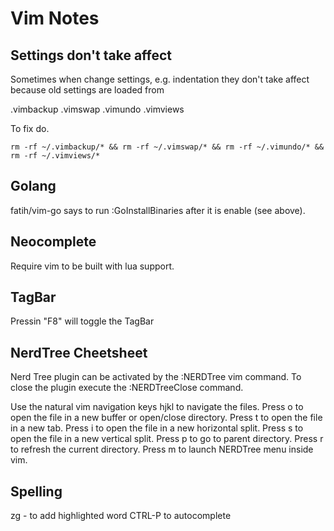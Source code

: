 Vim Notes
=========

## Settings don't take affect

Sometimes when change settings, e.g. indentation they don't take affect because
old settings are loaded from

.vimbackup
.vimswap
.vimundo
.vimviews

To fix do.

    rm -rf ~/.vimbackup/* && rm -rf ~/.vimswap/* && rm -rf ~/.vimundo/* && rm -rf ~/.vimviews/*

## Golang
fatih/vim-go says to run :GoInstallBinaries after it is enable (see above).

## Neocomplete
Require vim to be built with lua support.

## TagBar
Pressin "F8" will toggle the TagBar

## NerdTree Cheetsheet

Nerd Tree plugin can be activated by the :NERDTree vim command. To close the plugin execute the :NERDTreeClose command.

Use the natural vim navigation keys hjkl to navigate the files.
Press o to open the file in a new buffer or open/close directory.
Press t to open the file in a new tab.
Press i to open the file in a new horizontal split.
Press s to open the file in a new vertical split.
Press p to go to parent directory.
Press r to refresh the current directory.
Press m to launch NERDTree menu inside vim.

## Spelling

zg - to add highlighted word
CTRL-P to autocomplete

